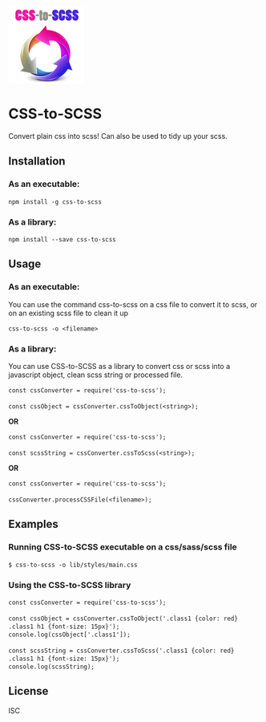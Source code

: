 ![css-to-scss logo](https://github.com/Firebrand/css-to-scss/blob/master/csstoscss6.png)

# CSS-to-SCSS

Convert plain css into scss! Can also be used to tidy up your scss.

## Installation

### As an executable:

```
npm install -g css-to-scss
```

### As a library:

```
npm install --save css-to-scss
```


## Usage

### As an executable:

You can use the command css-to-scss on a css file to convert it to scss, or on an existing scss file to clean it up

```
css-to-scss -o <filename>
```

### As a library:

You can use CSS-to-SCSS as a library to convert css or scss into a javascript object, clean scss string or processed file.

```
const cssConverter = require('css-to-scss');

const cssObject = cssConverter.cssToObject(<string>);
```

**OR**

```
const cssConverter = require('css-to-scss');

const scssString = cssConverter.cssToScss(<string>);
```

**OR**

```
const cssConverter = require('css-to-scss');

cssConverter.processCSSFile(<filename>);
```


## Examples

### Running CSS-to-SCSS executable on a css/sass/scss file

```
$ css-to-scss -o lib/styles/main.css
```

### Using the CSS-to-SCSS library


```
const cssConverter = require('css-to-scss');

const cssObject = cssConverter.cssToObject('.class1 {color: red} .class1 h1 {font-size: 15px}');
console.log(cssObject['.class1']);

const scssString = cssConverter.cssToScss('.class1 {color: red} .class1 h1 {font-size: 15px}');
console.log(scssString);
```

## License

ISC
